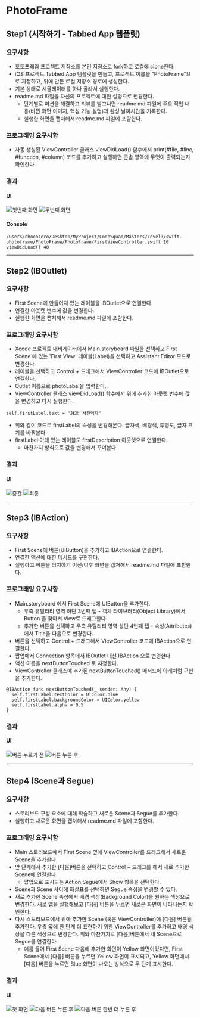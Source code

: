 # PhotoFrame

## Step1 (시작하기 - Tabbed App 템플릿)
### 요구사항
- 포토프레임 프로젝트 저장소를 본인 저장소로 fork하고 로컬에 clone한다.
- iOS 프로젝트 Tabbed App 템플릿을 만들고, 프로젝트 이름을 "PhotoFrame"으로 지정하고, 위에 만든 로컬 저장소 경로에 생성한다.
- 기본 상태로 시뮬레이터를 하나 골라서 실행한다.
- readme.md 파일을 자신의 프로젝트에 대한 설명으로 변경한다.
    + 단계별로 미션을 해결하고 리뷰를 받고나면 readme.md 파일에 주요 작업 내용(바뀐 화면 이미지, 핵심 기능 설명)과 완성 날짜시간을 기록한다.
    + 실행한 화면을 캡처해서 readme.md 파일에 포함한다.

### 프로그래밍 요구사항
- 자동 생성된 ViewController 클래스 viewDidLoad() 함수에서 print(#file, #line, #function, #column) 코드를 추가하고 실행하면 콘솔 영역에 무엇이 출력되는지 확인한다.

### 결과
#### UI
![첫번째 화면](capture/step1_01.png)
![두번째 화면](capture/step1_02.png)

#### Console
```
/Users/chocozero/Desktop/MyProject/CodeSquad/Masters/Level3/swift-photoframe/PhotoFrame/PhotoFrame/FirstViewController.swift 16 viewDidLoad() 40
```

---
## Step2 (IBOutlet)
### 요구사항
- First Scene에 만들어져 있는 레이블을 IBOutlet으로 연결한다.
- 연결한 아웃렛 변수에 값을 변경한다.
- 실행한 화면을 캡처해서 readme.md 파일에 포함한다.

### 프로그래밍 요구사항
- Xcode 프로젝트 내비게이터에서 Main.storyboard 파일을 선택하고 First Scene 에 있는 'First View' 레이블(Label)을 선택하고 Assistant Editor 모드로 변경한다.
- 레이블을 선택하고 Control + 드래그해서 ViewController 코드에 IBOutlet으로 연결한다.
- Outlet 이름으로 photoLabel을 입력한다.
- ViewController 클래스 viewDidLoad() 함수에서 위에 추가한 아웃렛 변수에 값을 변경하고 다시 실행한다.
```
self.firstLabel.text = "JK의 사진액자"
```
- 위와 같이 코드로 firstLabel의 속성을 변경해본다. 글자색, 배경색, 투명도, 글자 크기를 바꿔본다.
- firstLabel 아래 있는 레이블도 firstDescription 아웃렛으로 연결한다.
    + 마찬가지 방식으로 값을 변경해서 꾸며본다.

### 결과
#### UI
![중간](capture/step2_01.png)
![최종](capture/step2_02.png)

---
## Step3 (IBAction)
### 요구사항
- First Scene에 버튼(UIButton)을 추가하고 IBAction으로 연결한다.
- 연결한 액션에 대한 메서드를 구현한다.
- 실행하고 버튼을 터치하기 이전/이후 화면을 캡처해서 readme.md 파일에 포함한다.

### 프로그래밍 요구사항
- Main.storyboard 에서 First Scene에 UIButton을 추가한다.
    + 우측 유틸리티 영역 하단 3번째 탭 - 객체 라이브러리(Object Library)에서 Button 을 찾아서 View로 드래그한다.
    + 추가한 버튼을 선택하고 우측 유틸리티 영역 상단 4번째 탭 - 속성(Attributes)에서 Title을 다음으로 변경한다.
- 버튼을 선택하고 Control + 드래그해서 ViewController 코드에 IBAction으로 연결한다.
- 팝업에서 Connection 항목에서 IBOutlet 대신 IBAction 으로 변경한다.
- 액션 이름을 nextButtonTouched 로 지정한다.
- ViewController 클래스에 추가된 nextButtonTouched() 메서드에 아래처럼 구현을 추가한다.
```
@IBAction func nextButtonTouched(_ sender: Any) {
  self.firstLabel.textColor = UIColor.blue
  self.firstLabel.backgroundColor = UIColor.yellow
  self.firstLabel.alpha = 0.5
}
```
### 결과
#### UI
![버튼 누르기 전](capture/step3_01.png)
![버튼 누른 후](capture/step3_02.png)

---
## Step4 (Scene과 Segue)
### 요구사항
- 스토리보드 구성 요소에 대해 학습하고 새로운 Scene과 Segue를 추가한다.
- 실행하고 새로운 화면을 캡처해서 readme.md 파일에 포함한다.

### 프로그래밍 요구사항
- Main 스토리보드에서 First Scene 옆에 ViewController를 드래그해서 새로운 Scene을 추가한다.
- 앞 단계에서 추가한 [다음]버튼을 선택하고 Control + 드래그를 해서 새로 추가한 Scene에 연결한다.
    + 팝업으로 표시되는 Action Segue에서 Show 항목을 선택한다.
- Scene과 Scene 사이에 화살표를 선택하면 Segue 속성을 변경할 수 있다.
- 새로 추가한 Scene 속성에서 배경 색상(Background Color)을 원하는 색상으로 변경한다. 새로 앱을 실행해보고 [다음] 버튼을 누르면 새로운 화면이 나타나는지 확인한다.
- 다시 스토리보드에서 위에 추가한 Scene (혹은 ViewController)에 [다음] 버튼을 추가한다. 우측 옆에 한 단계 더 표현하기 위한 ViewController를 추가하고 배경 색상을 다른 색상으로 변경한다. 위와 마찬가지로 [다음]버튼에서 새 Scene으로 Segue를 연결한다.
    + 예를 들어 First Scene 다음에 추가한 화면이 Yellow 화면이었다면, First Scene에서 [다음] 버튼을 누르면 Yellow 화면이 표시되고, Yellow 화면에서 [다음] 버튼을 누르면 Blue 화면이 나오는 방식으로 두 단계 표시한다.

### 결과
#### UI
![첫 화면](capture/step4_01.png)
![다음 버튼 누른 후](capture/step4_02.png)
![다음 버튼 한번 더 누른 후](capture/step4_03.png)
